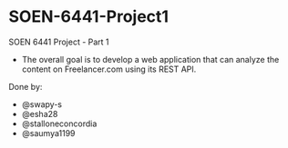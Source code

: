 # SOEN-6441-Project1
SOEN 6441 Project - Part 1 
 - The overall goal is to develop a web application that can analyze the content on Freelancer.com using its REST API.

Done by:
  - @swapy-s
  - @esha28
  - @stalloneconcordia
  - @saumya1199
